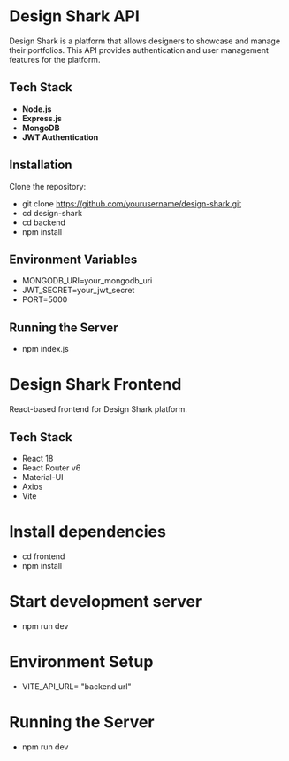# Design Shark API

Design Shark is a platform that allows designers to showcase and manage their portfolios. This API provides authentication and user management features for the platform.

## Tech Stack
- **Node.js**
- **Express.js**
- **MongoDB**
- **JWT Authentication**

## Installation

Clone the repository:

- git clone https://github.com/yourusername/design-shark.git
- cd design-shark
- cd backend
- npm install

## Environment Variables
- MONGODB_URI=your_mongodb_uri
- JWT_SECRET=your_jwt_secret
- PORT=5000

## Running the Server
- npm index.js

# Design Shark Frontend

React-based frontend for Design Shark platform.

## Tech Stack

- React 18
- React Router v6
- Material-UI
- Axios
- Vite

# Install dependencies
- cd frontend
- npm install

# Start development server
- npm run dev
# Environment Setup
- VITE_API_URL= "backend url"
# Running the Server 
- npm run dev


